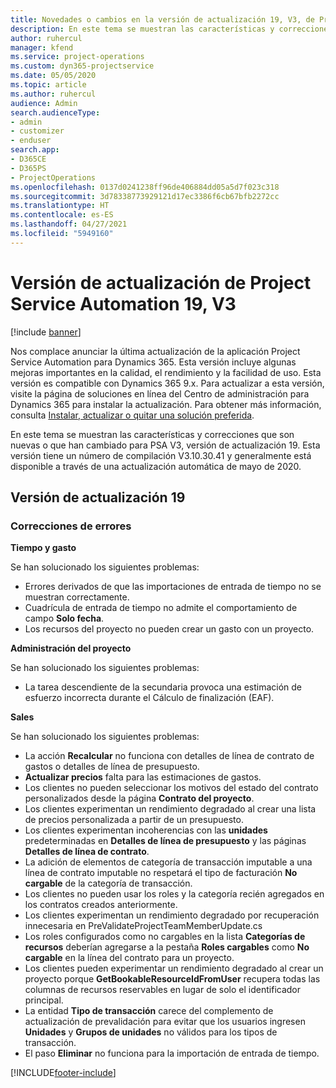 ```yaml
---
title: Novedades o cambios en la versión de actualización 19, V3, de Project Service Automation
description: En este tema se muestran las características y correcciones que están disponibles en la versión de actualización 19, V3, de Project Service Automation.
author: ruhercul
manager: kfend
ms.service: project-operations
ms.custom: dyn365-projectservice
ms.date: 05/05/2020
ms.topic: article
ms.author: ruhercul
audience: Admin
search.audienceType:
- admin
- customizer
- enduser
search.app:
- D365CE
- D365PS
- ProjectOperations
ms.openlocfilehash: 0137d0241238ff96de406884dd05a5d7f023c318
ms.sourcegitcommit: 3d78338773929121d17ec3386f6cb67bfb2272cc
ms.translationtype: HT
ms.contentlocale: es-ES
ms.lasthandoff: 04/27/2021
ms.locfileid: "5949160"
---
```

# <a name="project-service-automation-update-release-19-v3"></a>Versión de actualización de Project Service Automation 19, V3

[!include [banner](../includes/psa-now-project-operations.md)]

Nos complace anunciar la última actualización de la aplicación Project Service Automation para Dynamics 365. Esta versión incluye algunas mejoras importantes en la calidad, el rendimiento y la facilidad de uso. Esta versión es compatible con Dynamics 365 9.x. Para actualizar a esta versión, visite la página de soluciones en línea del Centro de administración para Dynamics 365 para instalar la actualización. Para obtener más información, consulta [Instalar, actualizar o quitar una solución preferida](/power-platform/admin/install-remove-preferred-solution).

En este tema se muestran las características y correcciones que son nuevas o que han cambiado para PSA V3, versión de actualización 19. Esta versión tiene un número de compilación V3.10.30.41 y generalmente está disponible a través de una actualización automática de mayo de 2020.

## <a name="update-release-19"></a>Versión de actualización 19

### <a name="bug-fixes"></a>Correcciones de errores

**Tiempo y gasto**

Se han solucionado los siguientes problemas: 

- Errores derivados de que las importaciones de entrada de tiempo no se muestran correctamente.
- Cuadrícula de entrada de tiempo no admite el comportamiento de campo **Solo fecha**.
- Los recursos del proyecto no pueden crear un gasto con un proyecto.

**Administración del proyecto**

Se han solucionado los siguientes problemas: 

-  La tarea descendiente de la secundaria provoca una estimación de esfuerzo incorrecta durante el Cálculo de finalización (EAF).

**Sales**

Se han solucionado los siguientes problemas: 

- La acción **Recalcular** no funciona con detalles de línea de contrato de gastos o detalles de línea de presupuesto.
- **Actualizar precios** falta para las estimaciones de gastos.
-  Los clientes no pueden seleccionar los motivos del estado del contrato personalizados desde la página **Contrato del proyecto**.
- Los clientes experimentan un rendimiento degradado al crear una lista de precios personalizada a partir de un presupuesto.
- Los clientes experimentan incoherencias con las **unidades** predeterminadas en **Detalles de línea de presupuesto** y las páginas **Detalles de línea de contrato**.
- La adición de elementos de categoría de transacción imputable a una línea de contrato imputable no respetará el tipo de facturación **No cargable** de la categoría de transacción.
- Los clientes no pueden usar los roles y la categoría recién agregados en los contratos creados anteriormente.
- Los clientes experimentan un rendimiento degradado por recuperación innecesaria en PreValidateProjectTeamMemberUpdate.cs
- Los roles configurados como no cargables en la lista **Categorías de recursos** deberían agregarse a la pestaña **Roles cargables** como **No cargable** en la línea del contrato para un proyecto.
- Los clientes pueden experimentar un rendimiento degradado al crear un proyecto porque **GetBookableResourceIdFromUser** recupera todas las columnas de recursos reservables en lugar de solo el identificador principal.
- La entidad **Tipo de transacción** carece del complemento de actualización de prevalidación para evitar que los usuarios ingresen **Unidades** y **Grupos de unidades** no válidos para los tipos de transacción.
- El paso **Eliminar** no funciona para la importación de entrada de tiempo.


[!INCLUDE[footer-include](../includes/footer-banner.md)]